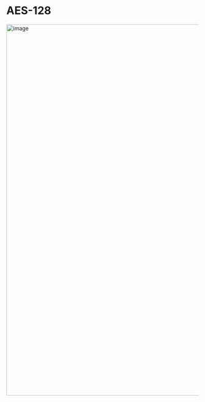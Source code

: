 # AES-128
<img width="1986" height="974" alt="image" src="https://github.com/user-attachments/assets/d1469e7a-1b8c-496e-bf80-cb923555a854" />
